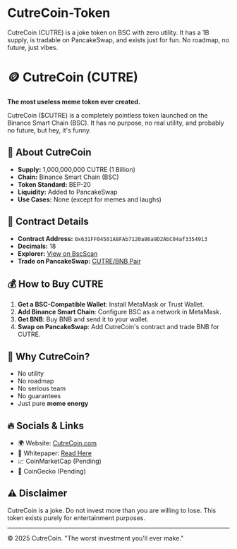 # CutreCoin-Token
CutreCoin (CUTRE) is a joke token on BSC with zero utility. It has a 1B supply, is tradable on PancakeSwap, and exists just for fun. No roadmap, no future, just vibes.
# 🪙 CutreCoin (CUTRE)

**The most useless meme token ever created.**

CutreCoin ($CUTRE) is a completely pointless token launched on the Binance Smart Chain (BSC). It has no purpose, no real utility, and probably no future, but hey, it's funny.

## 🚀 About CutreCoin

- **Supply:** 1,000,000,000 CUTRE (1 Billion)
- **Chain:** Binance Smart Chain (BSC)
- **Token Standard:** BEP-20
- **Liquidity:** Added to PancakeSwap
- **Use Cases:** None (except for memes and laughs)

## 📜 Contract Details

- **Contract Address:** `0x631FF04501A8FAb7120a86a9D2AbC04af3354913`
- **Decimals:** 18
- **Explorer:** [View on BscScan](https://bscscan.com/token/0x631FF04501A8FAb7120a86a9D2AbC04af3354913)
- **Trade on PancakeSwap:** [CUTRE/BNB Pair](https://pancakeswap.finance/info/tokens/0x631FF04501A8FAb7120a86a9D2AbC04af3354913)

## 💰 How to Buy CUTRE

1. **Get a BSC-Compatible Wallet**: Install MetaMask or Trust Wallet.
2. **Add Binance Smart Chain**: Configure BSC as a network in MetaMask.
3. **Get BNB**: Buy BNB and send it to your wallet.
4. **Swap on PancakeSwap**: Add CutreCoin's contract and trade BNB for CUTRE.

## 🤡 Why CutreCoin?

- No utility
- No roadmap
- No serious team
- No guarantees
- Just pure **meme energy**

## 🔥 Socials & Links

- 🌍 Website: [CutreCoin.com](https://cutrecoin.com)
- 📜 Whitepaper: [Read Here](https://cutrecoin.com/info.html)
- 📈 CoinMarketCap (Pending)
- 🦎 CoinGecko (Pending)

## ⚠️ Disclaimer

CutreCoin is a joke. Do not invest more than you are willing to lose. This token exists purely for entertainment purposes.

---

© 2025 CutreCoin. "The worst investment you'll ever make."
